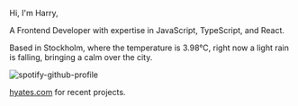 Hi, I'm Harry,

A Frontend Developer with expertise in JavaScript, TypeScript, and React.

<!-- WEATHER_START -->
Based in Stockholm, where the temperature is 3.98°C, right now a light rain is falling, bringing a calm over the city.
<!-- WEATHER_END -->

<p align="left">
  <a>
    <img src="https://spotify-github-profile.vercel.app/api/view?uid=bigbello&cover_image=true&theme=natemoo-re&show_offline=true&background_color=121212&interchange=false&bar_color=53b14f&bar_color_cover=false" alt="spotify-github-profile">
  </a>
</p>

[hyates.com](http://hyates.com) for recent projects.




